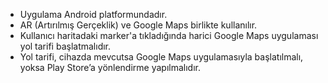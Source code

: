 - Uygulama Android platformundadır.
- AR (Artırılmış Gerçeklik) ve Google Maps birlikte kullanılır.
- Kullanıcı haritadaki marker'a tıkladığında harici Google Maps uygulaması yol tarifi başlatmalıdır.
- Yol tarifi, cihazda mevcutsa Google Maps uygulamasıyla başlatılmalı, yoksa Play Store’a yönlendirme yapılmalıdır.
